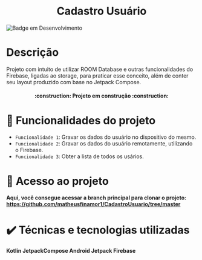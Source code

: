<h1 align="center"> Cadastro Usuário </h1>

![Badge em Desenvolvimento](http://img.shields.io/static/v1?label=STATUS&message=EM%20DESENVOLVIMENTO&color=GREEN&style=for-the-badge)

# Descrição
Projeto com intuito de utilizar ROOM Database e outras funcionalidades do Firebase, ligadas ao storage, para praticar esse conceito, além de conter seu layout produzido com base no Jetpack Compose.

<h4 align="center"> 
    :construction:  Projeto em construção  :construction:
</h4>

# :hammer: Funcionalidades do projeto

- `Funcionalidade 1`: Gravar os dados do usuário no dispositivo do mesmo.
- `Funcionalidade 2`: Gravar os dados do usuário remotamente, utilizando o Firebase.
- `Funcionalidade 3`: Obter a lista de todos os usários.

# 📁 Acesso ao projeto

**Aqui, você consegue acessar a branch principal para clonar o projeto: https://github.com/matheusfinamor1/CadastroUsuario/tree/master**

# :heavy_check_mark: Técnicas e tecnologias utilizadas

**Kotlin
JetpackCompose
Android Jetpack
Firebase**
